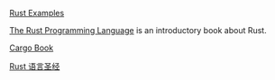 


[Rust Examples](https://doc.rust-lang.org/stable/rust-by-example/)

[The Rust Programming Language](https://doc.rust-lang.org/stable/book/) is an introductory book about Rust.


[Cargo Book](https://doc.rust-lang.org/stable/cargo/)


[Rust 语言圣经](https://course.rs/about-book.html)
 
